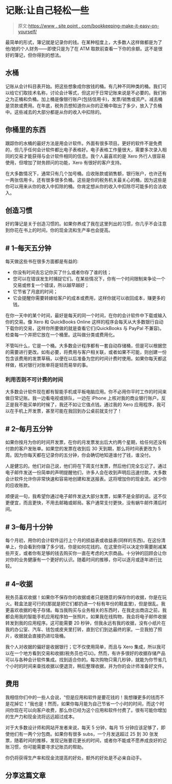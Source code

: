 # 记账:让自己轻松一些

> 原文:[https://www . site point . com/bookkeeping-make-it-easy-on-yourself/](https://www.sitepoint.com/bookkeeping-make-it-easy-on-yourself/)

最简单的形式，簿记就是记录你的钱。在某种程度上，大多数人这样做都是为了他/她的个人财务——即使只是为了在 ATM 取款前查看一下你的余额。这不是很好的簿记，但你得到的想法。

## 水桶

记账从会计科目表开始。把这些想象成你放钱的桶。有几种不同种类的桶。我们可以给它们取技术名称，讨论会计等式，但这对于日常记账来说是不必要的。我们称之为正桶和负桶。加上桶是像银行账户(包括信用卡)，发票/销售或资产。减去桶是贷款或费用。在年底，税务员想知道你从你的正桶中取出了多少，放入了负桶中。这些减去的大部分都是从你的收入中扣除的。

## 你桶里的东西

跟踪你的水桶的最好方法是用会计软件。外面有很多项目。更好的软件不是免费的，但几乎任何会计软件都比电子表格好。电子表格工作量很大，需要多次录入相同的交易才能获得与会计软件相同的信息。我个人最喜欢的是 Xero 外行人很容易使用，但增加了财务顾问的功能，Xero 有很好的客户支持。

在大多数情况下，通常只有几个加号桶。应收账款或销售额，银行账户，也许还有一两张信用卡。还有很多很多负桶。这些是你的税务机关最关心的桶，因为这些是你可以用来从你的收入中扣除的桶。你肯定想从你的收入中扣除尽可能多的合法收入。

## 创造习惯

好的簿记是关于创造习惯的。如果你养成了我在这里列出的习惯，你几乎不会注意到你花在书上的时间，你的现金流和生产率也会提高。

## # 1–每天五分钟

每天做这些书在很多方面都是有益的:

*   你没有时间去忘记你买了什么或者你存了谁的钱；
*   您可以在错误发生时捕捉它们。在某些情况下，你有一个时间限制来争论一个交易或修复一个错误，所以越早越好；
*   它节省了月底的时间；
*   它会提醒你需要转嫁给客户的成本或费用，这样你就可以收回成本，赚更多的钱。

在你一天中的某个时间，最好是每天的同一个时间，在你的会计软件中下载或输入你的交易。像 Xero 和 QuickBooks Online 这样的程序会每天从大多数银行自动下载你的交易，这样你所要做的就是查看它们(QuickBooks 与 PayPal 不兼容)。检查每一个并把它放在一个桶里。这叫做分类或费用化。

不管叫什么，它是一个桶。大多数会计程序都有一套自动存储桶，但是可以根据您的需要进行更改。如有必要，将费用与客户相关联，或者如果不可能，则创建一份包含该费用的发票草稿，以便在以后准备为您的时间计费时使用。如果你每天都这样做，核对银行对账单将是轻而易举的事。

### 利用否则不可计费的时间

大多数会计软件现在都有智能手机或平板电脑应用。你不必用你平时工作的时间来做日常记账。我一边看电视或排队，一边在 iPhone 上核对我的商业银行账户。反正是我不能买单的时候了，我还不如让它值点钱。通过我的 Xero 应用程序，我可以在手机上开发票，甚至可能在我回到办公桌前就支付了！

## # 2–每月五分钟

如果你按月为你的时间开发票，在你的月发票发出后大约两个星期，给任何还没有付款的客户发账单。如果您的发票在收到后 30 天到期，那么将时间表更改为 5 周。因为你每天都在记录你的五分钟，你会确切地知道谁付了钱，谁没付。

人是健忘的。他们对自己说，他们将在下周支付发票，然后他们完全忘记了。通过电子邮件发送一份简单的声明提醒他们，许多人会在收到声明后迅速付款。大多数会计软件允许你非常快速和容易地创建和发送报表。这将增加你的现金流，减少你的应收账款。

顺便说一句，我希望你通过电子邮件发送大部分发票，如果不是全部的话。这不仅更便宜，而且更快，不用去邮箱或邮局。客户通常支付更快，没有蜗牛邮件滞后时间。

## # 3–每月十分钟

每个月初，用你的会计软件运行上个月的损益表或收益表(同样的东西)。在这份清单上，你会看到你赚了多少钱，你是如何花钱的。在这里你可以决定你需要削减某些开支，或者你有足够的钱去购买你一直在考虑的大宗商品。十分钟的回顾会让你对你的业务健康有一个更好的认识。随着时间的推移，你可以逐月或逐年进行比较。

## # 4–收据

税务员喜欢收据！如果你不保存你的收据或者只是随意的保存你的收据，你是在玩火。鞋盒法是可行的(那就是把它们都扔进一个标有年份的鞋盒里)，但是很乱。我更喜欢收据的电子存储。每当我购买与业务相关的东西时，在我走出商店之前，我都会用我的智能手机应用程序拍一张照片。如果我在线购物，我会将电子邮件收据转发到我的应用程序。这可能需要 20 秒钟，但我永远有我的收据，没有小纸片在我的办公室、汽车、钱包或皮夹里打转，直到它们到达最终的家。一旦我拍了照片，收据就会直接扔进垃圾桶。

我个人对收据的偏好是收据银行；它不仅使用简单，而且与 Xero 集成，所以我可以在一个地方看到交易和收据(税务员也可以)。然而，有许多很好的收据存储产品可以与各种会计软件集成。找到适合你的。每次购物只需几秒钟，就能为你节省几个小时的时间来查找收据以便退货，稍后整理收据，并为你的会计师准备好文件。

## 费用

我相信你们中的一些人会说，“但是应用和软件是要花钱的！我想赚更多的钱而不是花掉它！”我也是！然而，如果你每月能为自己节省一个小时的时间，而这个时间你现在可以向客户收费，那么你已经为这个应用和软件付费了。很有可能你增加的生产力和现金流将远远超过成本。

对于大多数设计师和网站开发者来说，每天 5 分钟，每月 15 分钟应该足够了，即使他们有一两个分包商。如果你有很多 subs，一个月发送超过 25 到 30 张发票，随着时间的推移，发现记账要花更长的时间，或者你不能或不愿养成良好的记账习惯，你可能需要寻求记账员的帮助。

你仍将获得生产率和现金流提高的好处，额外的好处是不必亲自动手。

## 分享这篇文章